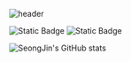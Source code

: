 ![header](https://capsule-render.vercel.app/api?type=shark&color=auto&height=200&section=header&text=안성진연습장%20&fontSize=40)

![Static Badge](https://img.shields.io/badge/instagram-pink?logo=instagram&link=https%3A%2F%2Fwww.instagram.com%2Fhelia__32%2F)
![Static Badge](https://img.shields.io/badge/helia32%40naver.com-green)

![SeongJin's GitHub stats](https://github-readme-stats.vercel.app/api?username=AnnSeongJin&show_icons=true&theme=radical)
